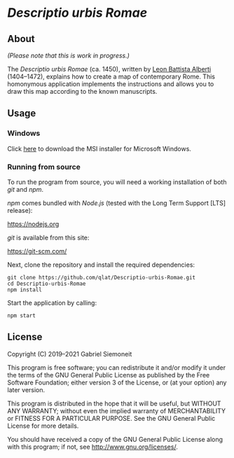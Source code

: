 # *Descriptio urbis Romae*

## About

*(Please note that this is work in progress.)*

The *Descriptio urbis Romae* (ca. 1450), written by [Leon Battista Alberti](https://en.wikipedia.org/wiki/Leon_Battista_Alberti) (1404–1472), explains how to create a map of contemporary Rome. This homonymous application implements the instructions and allows you to draw this map according to the known manuscripts.

## Usage

### Windows

Click [here](https://github.com/qlat/Descriptio-urbis-Romae/releases/download/v0.1-alpha/descriptio-urbis-romae.msi) to download the MSI installer for Microsoft Windows.

### Running from source

To run the program from source, you will need a working installation of both *git* and *npm*.

*npm* comes bundled with *Node.js* (tested with the Long Term Support [LTS] release):

https://nodejs.org

*git* is available from this site:

https://git-scm.com/

Next, clone the repository and install the required dependencies:

```
git clone https://github.com/qlat/Descriptio-urbis-Romae.git
cd Descriptio-urbis-Romae
npm install
```

Start the application by calling:

```
npm start
```

## License

Copyright (C) 2019–2021 Gabriel Siemoneit

This program is free software; you can redistribute it and/or modify it under the terms of the GNU General Public License as published by the Free Software Foundation; either version 3 of the License, or (at your option) any later version.

This program is distributed in the hope that it will be useful, but WITHOUT ANY WARRANTY; without even the implied warranty of MERCHANTABILITY or FITNESS FOR A PARTICULAR PURPOSE. See the GNU General Public License for more details.

You should have received a copy of the GNU General Public License along with this program; if not, see <http://www.gnu.org/licenses/>. 